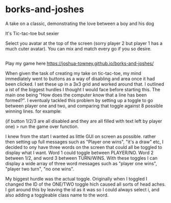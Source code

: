 # borks-and-joshes
A take on a classic, demonstrating the love between a boy and his dog

It's Tic-tac-toe but sexier

Select you avatar at the top of the screen (sorry player 2 but player 1 has a much cuter avatar). You can mix and match every go if you so desire. 

##
Play my game here https://joshua-towney.github.io/borks-and-joshes/

When given the task of creating my take on tic-tac-toe, my mind immediately went to buttons as a way of disabling and area once it had been clicked. I set these up in a 3x3 grid and worked around that. I outlined a ist of the biggest hurdles I thought I would face before starting this. The main one being "How does the computer know that a line has been formed?". I eventualy tackled this problem by setting up a toggle to go between player one and two, and comparing that toggle against 8 possible winning lines. for example:

(if button 1/2/3 are all disabled and they are all filled with text left by player one) > run the game over function.

I knew from the start I wanted as little GUI on screen as possible. rather then setting up full messages such as "Player one wins", "it's a draw" etc, I decided to ony have three words on the screen that could all be toggled to display what I want. Word 1 could toggle between PLAYER/NO. Word 2 between 1/2, and word 3 between TURN/WINS. With these toggles I can display a wide array of three word messages such as "player one wins", "player two turn", "no one wins".

My biggest hurdle was the actual toggle. Originally when I toggled I changed the ID of the ONE/TWO toggle hich caused all sorts of head aches. I got around this by leaving the id as it was so I could always select i,  and also adding a toggleable class name to the word. 

